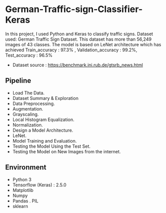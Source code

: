 # German-Traffic-sign-Classifier-Keras
In this project, I used Python and Keras to classify traffic signs. Dataset used: German Traffic Sign Dataset. This dataset has more than 56,249 images of 43 classes. The model is based on LeNet architecture which has achieved Train_accuracy : 97.3% , Validation_accuracy : 99.2%, Test_accuracy : 96.5%
- Dataset source : https://benchmark.ini.rub.de/gtsrb_news.html
## Pipeline
- Load The Data.
- Dataset Summary & Exploration
- Data Preprocessing.
- Augmentation.
- Grayscaling.
- Local Histogram Equalization.
- Normalization.
- Design a Model Architecture.
- LeNet.
- Model Training and Evaluation.
- Testing the Model Using the Test Set.
- Testing the Model on New Images from the internet.



## Environment
- Python 3
- Tensorflow (Keras) : 2.5.0
- Matplotlib
- Numpy
- Pandas
. PIL
- sklearn
